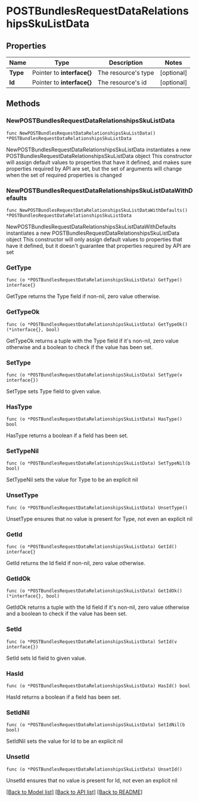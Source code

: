 # POSTBundlesRequestDataRelationshipsSkuListData

## Properties

Name | Type | Description | Notes
------------ | ------------- | ------------- | -------------
**Type** | Pointer to **interface{}** | The resource&#39;s type | [optional] 
**Id** | Pointer to **interface{}** | The resource&#39;s id | [optional] 

## Methods

### NewPOSTBundlesRequestDataRelationshipsSkuListData

`func NewPOSTBundlesRequestDataRelationshipsSkuListData() *POSTBundlesRequestDataRelationshipsSkuListData`

NewPOSTBundlesRequestDataRelationshipsSkuListData instantiates a new POSTBundlesRequestDataRelationshipsSkuListData object
This constructor will assign default values to properties that have it defined,
and makes sure properties required by API are set, but the set of arguments
will change when the set of required properties is changed

### NewPOSTBundlesRequestDataRelationshipsSkuListDataWithDefaults

`func NewPOSTBundlesRequestDataRelationshipsSkuListDataWithDefaults() *POSTBundlesRequestDataRelationshipsSkuListData`

NewPOSTBundlesRequestDataRelationshipsSkuListDataWithDefaults instantiates a new POSTBundlesRequestDataRelationshipsSkuListData object
This constructor will only assign default values to properties that have it defined,
but it doesn't guarantee that properties required by API are set

### GetType

`func (o *POSTBundlesRequestDataRelationshipsSkuListData) GetType() interface{}`

GetType returns the Type field if non-nil, zero value otherwise.

### GetTypeOk

`func (o *POSTBundlesRequestDataRelationshipsSkuListData) GetTypeOk() (*interface{}, bool)`

GetTypeOk returns a tuple with the Type field if it's non-nil, zero value otherwise
and a boolean to check if the value has been set.

### SetType

`func (o *POSTBundlesRequestDataRelationshipsSkuListData) SetType(v interface{})`

SetType sets Type field to given value.

### HasType

`func (o *POSTBundlesRequestDataRelationshipsSkuListData) HasType() bool`

HasType returns a boolean if a field has been set.

### SetTypeNil

`func (o *POSTBundlesRequestDataRelationshipsSkuListData) SetTypeNil(b bool)`

 SetTypeNil sets the value for Type to be an explicit nil

### UnsetType
`func (o *POSTBundlesRequestDataRelationshipsSkuListData) UnsetType()`

UnsetType ensures that no value is present for Type, not even an explicit nil
### GetId

`func (o *POSTBundlesRequestDataRelationshipsSkuListData) GetId() interface{}`

GetId returns the Id field if non-nil, zero value otherwise.

### GetIdOk

`func (o *POSTBundlesRequestDataRelationshipsSkuListData) GetIdOk() (*interface{}, bool)`

GetIdOk returns a tuple with the Id field if it's non-nil, zero value otherwise
and a boolean to check if the value has been set.

### SetId

`func (o *POSTBundlesRequestDataRelationshipsSkuListData) SetId(v interface{})`

SetId sets Id field to given value.

### HasId

`func (o *POSTBundlesRequestDataRelationshipsSkuListData) HasId() bool`

HasId returns a boolean if a field has been set.

### SetIdNil

`func (o *POSTBundlesRequestDataRelationshipsSkuListData) SetIdNil(b bool)`

 SetIdNil sets the value for Id to be an explicit nil

### UnsetId
`func (o *POSTBundlesRequestDataRelationshipsSkuListData) UnsetId()`

UnsetId ensures that no value is present for Id, not even an explicit nil

[[Back to Model list]](../README.md#documentation-for-models) [[Back to API list]](../README.md#documentation-for-api-endpoints) [[Back to README]](../README.md)


